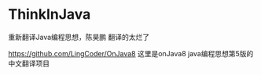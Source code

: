 # ThinkInJava
重新翻译Java编程思想，陈昊鹏 翻译的太烂了

https://github.com/LingCoder/OnJava8 
这里是onJava8 java编程思想第5版的中文翻译项目
